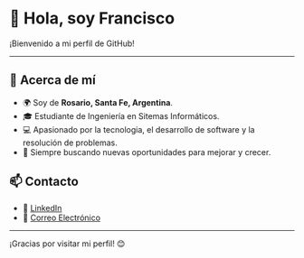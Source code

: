 # 👋 Hola, soy Francisco

¡Bienvenido a mi perfil de GitHub!

---

## 🚀 Acerca de mí

- 🌍 Soy de **Rosario, Santa Fe, Argentina**.  
- 🎓 Estudiante de Ingeniería en Sitemas Informáticos.  
- 💻 Apasionado por la tecnologia, el desarrollo de software y la resolución de problemas.  
- 🎯 Siempre buscando nuevas oportunidades para mejorar y crecer.  

## 📫 Contacto

- 💼 [LinkedIn](https://www.linkedin.com/in/francisco-rucci-607468257/)  
- 📧 [Correo Electrónico](mailto:franrucci01@gmail.com)  

---

¡Gracias por visitar mi perfil! 😊
